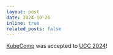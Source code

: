 ```yaml
---
layout: post
date: 2024-10-26
inline: true
related_posts: false
---
```


[KubeComp](https://github.com/NTHU-LSALAB/KubeComp) was accepted to [UCC 2024](https://www.uccbdcat2024.org/ucc/)!
